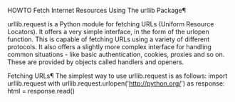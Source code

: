 HOWTO Fetch Internet Resources Using The urllib Package¶

urllib.request is a Python module for fetching URLs (Uniform Resource Locators). It offers a very simple interface, in the form of the urlopen function. This is capable of fetching URLs using a variety of different protocols. It also offers a slightly more complex interface for handling common situations - like basic authentication, cookies, proxies and so on. These are provided by objects called handlers and openers.

Fetching URLs¶
The simplest way to use urllib.request is as follows:
import urllib.request
with urllib.request.urlopen('http://python.org/') as response:
   html = response.read()

